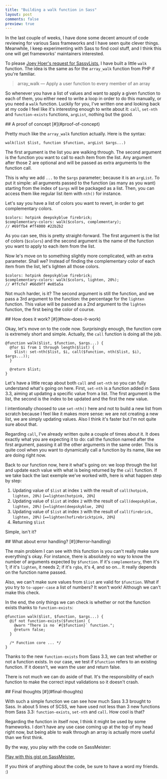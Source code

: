 ```yaml
---
title: "Building a walk function in Sass"
layout: post
comments: false
preview: true
---
```

<section>
In the last couple of weeks, I have done some decent amount of code reviewing for various Sass frameworks and I have seen quite  clever things. Meanwhile, I keep experimenting with Sass to find cool stuff, and I think this one will get frameworks' maintainers interested.

To please [Joey Hoer's request for SassyLists](https://github.com/Team-Sass/SassyLists/issues/24), I have built a little `walk` function. The idea is the same as for the `array_walk` function from PHP if you're familiar.

<blockquote class="quote">array_walk — Apply a user function to every member of an array</blockquote>

So whenever you have a list of values and want to apply a given function to each of them, you either need to write a loop in order to do this manually, or you need a `walk` function. Luckily for you, I've written one and looking back at my code I feel like it's interesting enough to write about it: `call`, `set-nth` and `function-exists` functions, `argList`, nothing but the good.
</section>
<section id="proof-of-concept">
## A proof of concept [#](#proof-of-concept)

Pretty much like the `array_walk` function actually. Here is the syntax:

<pre class="language-scss"><code>walk(list $list, function $function, argList $args...)</code></pre>

The first argument is the list you are walking through. The second argument is the function you want to call to each item from the list. Any argument after those 2 are optional and will be passed as extra arguments to the function call. 

This is why we add `...` to the `$args` parameter; because it is an `argList`. To put it simple: all arguments passed to the function (as many as you want) starting from the index of `$args` will be packaged as a list. Then, you can access them like regular list item with `nth()` for instance.

Let's say you have a list of colors you want to revert, in order to get complementary colors. 

<pre class="language-scss"><code>$colors: hotpink deepskyblue firebrick;
$complementary-colors: walk($colors, complementary);
// #69ffb4 #ff4000 #22b2b2</code></pre>

As you can see, this is pretty straight-forward. The first argument is the list of colors (`$colors`) and the second argument is the name of the function you want to apply to each item from the list. 

Now le's move on to something slightly more complicated, with an extra parameter. Shall we? Instead of finding the complementary color of each item from the list, let's lighten all those colors.

<pre class="language-scss"><code>$colors: hotpink deepskyblue firebrick;
$complementary-colors: walk($colors, lighten, 20%);
// #ffcfe7 #66d9ff #e05a5a</code></pre>

Not much harder, is it? The second argument is still the function, and we pass a 3rd argument to the function: the percentage for the `lighten` function. This value will be passed as a 2nd argument to the `lighten` function, the first being the color of course.
</section>
<section id="how-does-it-work">
## How does it work? [#](#how-does-it-work)

Okay, let's move on to the code now. Surprisingly enough, the function core is extremely short and simple. Actually, the `call` function is doing all the job.

<pre class="language-scss"><code>@function walk($list, $function, $args...) {
  @for $i from 1 through length($list) {
    $list: set-nth($list, $i, call($function, nth($list, $i), $args...));
  }
  
  @return $list;
}</code></pre>

Let's have a little recap about both `call` and `set-nth` so you can fully understand what's going on here. First, `set-nth` is a function added in Sass 3.3, aiming at updating a specific value from a list. The first argument is the list, the second is the index to be updated and the first the new value.

I intentionally choosed to use `set-nth()` here and not to build a new list from scratch because I feel like it makes more sense: we are not creating a new list, we are simply updating values. Also I think it's faster but I'm not quite sure about that.

Regarding `call`, I've already written quite a couple of times about it. It does exactly what you are expecting it to do: call the function named after the first argument, passing it all the other arguments in the same order. This is quite cool when you want to dynamically call a function by its name, like we are doing right now.

Back to our function now, here it what's going on: we loop through the list and update each value with what is being returned by the `call` function. If we take back the last exemple we've worked with, here is what happen step by step:

1. Updating value of `$list` at index `1` with the result of `call(hotpink, lighten, 20%)` (`==lighten(hotpink, 20%`)
1. Updating value of `$list` at index `2` with the result of `call(deepskyblue, lighten, 20%)` (`==lighten(deepskyblue, 20%`)
1. Updating value of `$list` at index `3` with the result of `call(firebrick, lighten, 20%)` (`==lighten(hofirebricktpink, 20%`)
1. Returning `$list`

Simple, isn't it?
</section>
<section id="error-handling">
## What about error handling? [#](#error-handling)

The main problem I can see with this function is you can't really make sure everything's okay. For instance, there is absolutely no way to know the number of arguments expected by `$function`. If it's `complementary`, then it's 1; if it's `lighten`, it needs 2; if it's `rgba`, it's 4, and so on... It really depends on the function name passed.

Also, we can't make sure values from `$list` are valid for `$function`. What if you try to `to-upper-case` a list of numbers? It won't work! Although we can't make this check. 

In the end, the only things we can check is whether or not the function exists thanks to `function-exists`:

<pre class="language-scss"><code>@function walk($list, $function, $args...) {
  @if not function-exists($function) {
    @warn "There is no `#{$function}` function.";
    @return false;
  }
  
  /* Function core ... */
}</code></pre>

Thanks to the new `function-exists` from Sass 3.3, we can test whether or not a function exists. In our case, we test if `$function` refers to an existing function. If it doesn't, we warn the user and return false.

There is not much we can do aside of that. It's the responsibility of each function to make the correct input validations so it doesn't crash.
</section>
<section id="final-thoughts">
## Final thoughts [#](#final-thoughts)

With such a simple function we can see how much Sass 3.3 brought to Sass. In about 5 lines of SCSS, we have used not less than 3 new functions from Sass 3.3: `function-exists`, `set-nth` and `call`. How cool is that?

Regarding the function in itself now, I think it might be used by some frameworks. I don't have any use case coming up at the top of my head right now, but being able to walk through an array is actually more useful than we first think.

By the way, you play with the code on SassMeister:

<p class="sassmeister" data-gist-id="9730068" data-height="480"><a href="http://sassmeister.com/gist/9730068">Play with this gist on SassMeister.</a></p><script src="http://static.sassmeister.com/js/embed.js" async></script>

If you think of anything about the code, be sure to have a word my friends. :)
</section>

